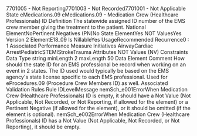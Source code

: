 

7701005 - Not Reporting7701003 - Not Recorded7701001 - Not Applicable
State
eMedications.09
eMedications.09 - Medication Crew (Healthcare Professionals) ID
Definition
The statewide assigned ID number of the EMS crew member giving the treatment to the patient.
National ElementNoPertinent Negatives (PN)No
State ElementYes
NOT ValuesYes
Version 2 ElementE18_09
Is NillableYes
UsageRecommended
Recurrence0 : 1
Associated Performance Measure Initiatives
AirwayCardiac ArrestPediatricSTEMIStrokeTrauma
Attributes
NOT Values (NV)
Constraints
Data Type
string
minLength
2
maxLength
50
Data Element Comment
How should the state ID for an EMS professional be record when working on an event in 2 states. The ID used would typically
be based on the EMS agency's state license specific to each EMS professional. Used for eProcedures.09 (Procedure Crew
Members ID) as well.
Associated Validation Rules
Rule IDLevelMessage
nemSch_e001ErrorWhen Medication Crew (Healthcare Professionals) ID is empty, it should have a Not Value (Not
Applicable, Not Recorded, or Not Reporting, if allowed for the element) or a Pertinent Negative (if
allowed for the element), or it should be omitted (if the element is optional).
nemSch_e002ErrorWhen Medication Crew (Healthcare Professionals) ID has a Not Value (Not Applicable, Not
Recorded, or Not Reporting), it should be empty.